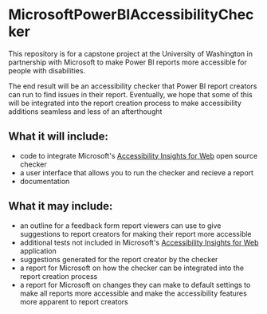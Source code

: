 # MicrosoftPowerBIAccessibilityChecker
This repository is for a capstone project at the University of Washington in partnership with Microsoft to make Power BI reports more accessible for people with disabilities.

The end result will be an accessibility checker that Power BI report creators can run to find issues in their report. Eventually, we hope that some of this will be integrated into the report creation process to make accessibility additions seamless and less of an afterthought

## What it will include:
* code to integrate Microsoft's [Accessibility Insights for Web](https://github.com/microsoft/accessibility-insights-web) open source checker
* a user interface that allows you to run the checker and recieve a report
* documentation

## What it may include:
* an outline for a feedback form report viewers can use to give suggestions to report creators for making their report more accessible
* additional tests not included in Microsoft's [Accessibility Insights for Web](https://github.com/microsoft/accessibility-insights-web) application
* suggestions generated for the report creator by the checker
* a report for Microsoft on how the checker can be integrated into the report creation process
* a report for Microsoft on changes they can make to default settings to make all reports more accessible and make the accessibility features more apparent to report creators
